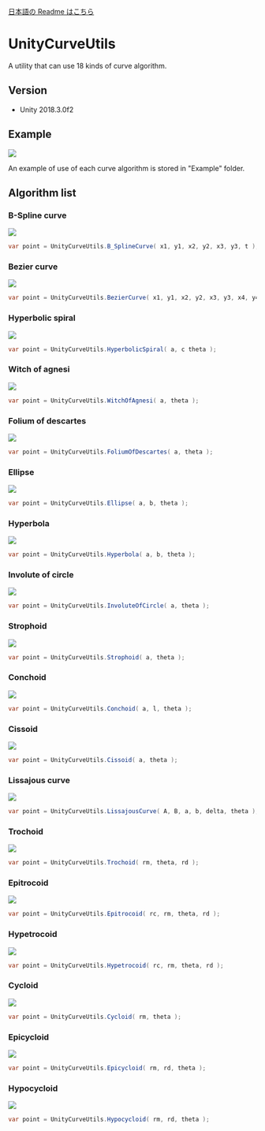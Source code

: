 [日本語の Readme はこちら](https://github.com/baba-s/unity-curve-utils/blob/master/README_JP.md)  

# UnityCurveUtils

A utility that can use 18 kinds of curve algorithm.  

## Version

- Unity 2018.3.0f2

## Example

![](https://raw.githubusercontent.com/baba-s/unity-curve-utils/master/Screenshots/00_Example.png)

An example of use of each curve algorithm is stored in "Example" folder.  

## Algorithm list

### B-Spline curve

![](https://raw.githubusercontent.com/baba-s/unity-curve-utils/master/Screenshots/01_B_SplineCurve.png)

```cs
var point = UnityCurveUtils.B_SplineCurve( x1, y1, x2, y2, x3, y3, t );
```

### Bezier curve

![](https://raw.githubusercontent.com/baba-s/unity-curve-utils/master/Screenshots/02_BezierCurve.png)

```cs
var point = UnityCurveUtils.BezierCurve( x1, y1, x2, y2, x3, y3, x4, y4, t );
```

### Hyperbolic spiral

![](https://raw.githubusercontent.com/baba-s/unity-curve-utils/master/Screenshots/03_HyperbolicSpiral.png)

```cs
var point = UnityCurveUtils.HyperbolicSpiral( a, c theta );
```

### Witch of agnesi

![](https://raw.githubusercontent.com/baba-s/unity-curve-utils/master/Screenshots/04_WitchOfAgnesi.png)

```cs
var point = UnityCurveUtils.WitchOfAgnesi( a, theta );
```

### Folium of descartes

![](https://raw.githubusercontent.com/baba-s/unity-curve-utils/master/Screenshots/05_FoliumOfDescartes.png)

```cs
var point = UnityCurveUtils.FoliumOfDescartes( a, theta );
```

### Ellipse

![](https://raw.githubusercontent.com/baba-s/unity-curve-utils/master/Screenshots/06_Ellipse.png)

```cs
var point = UnityCurveUtils.Ellipse( a, b, theta );
```

### Hyperbola

![](https://raw.githubusercontent.com/baba-s/unity-curve-utils/master/Screenshots/07_Hyperbola.png)

```cs
var point = UnityCurveUtils.Hyperbola( a, b, theta );
```

### Involute of circle

![](https://raw.githubusercontent.com/baba-s/unity-curve-utils/master/Screenshots/08_InvoluteOfCircle.png)

```cs
var point = UnityCurveUtils.InvoluteOfCircle( a, theta );
```

### Strophoid

![](https://raw.githubusercontent.com/baba-s/unity-curve-utils/master/Screenshots/09_Strophoid.png)

```cs
var point = UnityCurveUtils.Strophoid( a, theta );
```

### Conchoid

![](https://raw.githubusercontent.com/baba-s/unity-curve-utils/master/Screenshots/10_Conchoid.png)

```cs
var point = UnityCurveUtils.Conchoid( a, l, theta );
```

### Cissoid

![](https://raw.githubusercontent.com/baba-s/unity-curve-utils/master/Screenshots/11_Cissoid.png)

```cs
var point = UnityCurveUtils.Cissoid( a, theta );
```

### Lissajous curve

![](https://raw.githubusercontent.com/baba-s/unity-curve-utils/master/Screenshots/12_LissajousCurve.png)

```cs
var point = UnityCurveUtils.LissajousCurve( A, B, a, b, delta, theta );
```

### Trochoid

![](https://raw.githubusercontent.com/baba-s/unity-curve-utils/master/Screenshots/13_Trochoid.png)

```cs
var point = UnityCurveUtils.Trochoid( rm, theta, rd );
```

### Epitrocoid

![](https://raw.githubusercontent.com/baba-s/unity-curve-utils/master/Screenshots/14_Epitrocoid.png)

```cs
var point = UnityCurveUtils.Epitrocoid( rc, rm, theta, rd );
```

### Hypetrocoid

![](https://raw.githubusercontent.com/baba-s/unity-curve-utils/master/Screenshots/15_Hypetrocoid.png)

```cs
var point = UnityCurveUtils.Hypetrocoid( rc, rm, theta, rd );
```

### Cycloid

![](https://raw.githubusercontent.com/baba-s/unity-curve-utils/master/Screenshots/16_Cycloid.png)

```cs
var point = UnityCurveUtils.Cycloid( rm, theta );
```

### Epicycloid

![](https://raw.githubusercontent.com/baba-s/unity-curve-utils/master/Screenshots/17_Epicycloid.png)

```cs
var point = UnityCurveUtils.Epicycloid( rm, rd, theta );
```

### Hypocycloid

![](https://raw.githubusercontent.com/baba-s/unity-curve-utils/master/Screenshots/18_Hypocycloid.png)

```cs
var point = UnityCurveUtils.Hypocycloid( rm, rd, theta );
```
